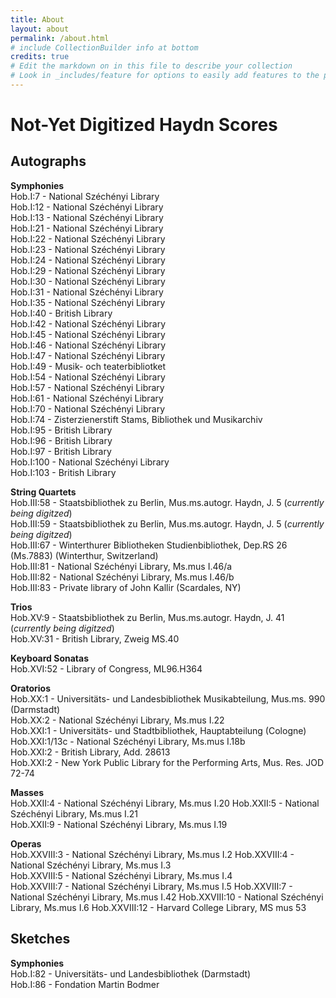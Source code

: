 ```yaml
---
title: About
layout: about
permalink: /about.html
# include CollectionBuilder info at bottom
credits: true
# Edit the markdown on in this file to describe your collection
# Look in _includes/feature for options to easily add features to the page
---
```


# Not-Yet Digitized Haydn Scores

## Autographs

**Symphonies**  
Hob.I:7 - National Széchényi Library  
Hob.I:12 - National Széchényi Library  
Hob.I:13 - National Széchényi Library  
Hob.I:21 - National Széchényi Library  
Hob.I:22 - National Széchényi Library  
Hob.I:23 - National Széchényi Library  
Hob.I:24 - National Széchényi Library  
Hob.I:29 - National Széchényi Library  
Hob.I:30 - National Széchényi Library  
Hob.I:31 - National Széchényi Library  
Hob.I:35 - National Széchényi Library  
Hob.I:40 - British Library  
Hob.I:42 - National Széchényi Library  
Hob.I:45 - National Széchényi Library  
Hob.I:46 - National Széchényi Library  
Hob.I:47 - National Széchényi Library  
Hob.I:49 - Musik- och teaterbibliotket  
Hob.I:54 - National Széchényi Library  
Hob.I:57 - National Széchényi Library  
Hob.I:61 - National Széchényi Library  
Hob.I:70 - National Széchényi Library  
Hob.I:74 - Zisterzienerstift Stams, Bibliothek und Musikarchiv  
Hob.I:95 - British Library  
Hob.I:96 - British Library  
Hob.I:97 - British Library  
Hob.I:100 - National Széchényi Library   
Hob.I:103 - British Library  

**String Quartets**  
Hob.III:58 - Staatsbibliothek zu Berlin, Mus.ms.autogr. Haydn, J. 5 (*currently being digitzed*)  
Hob.III:59 - Staatsbibliothek zu Berlin, Mus.ms.autogr. Haydn, J. 5 (*currently being digitzed*)  
Hob.III:67 - Winterthurer Bibliotheken Studienbibliothek, Dep.RS 26 (Ms.7883) (Winterthur, Switzerland)  
Hob.III:81 - National Széchényi Library, Ms.mus I.46/a  
Hob.III:82 - National Széchényi Library, Ms.mus I.46/b  
Hob.III:83 - Private library of John Kallir (Scardales, NY)  

**Trios**  
Hob.XV:9 - Staatsbibliothek zu Berlin, Mus.ms.autogr. Haydn, J. 41 (*currently being digitzed*)  
Hob.XV:31 - British Library, Zweig MS.40  

**Keyboard Sonatas**  
Hob.XVI:52 - Library of Congress, ML96.H364  

**Oratorios**  
Hob.XX:1 - Universitäts- und Landesbibliothek Musikabteilung, Mus.ms. 990 (Darmstadt)  
Hob.XX:2 - National Széchényi Library, Ms.mus I.22  
Hob.XXI:1 - Universitäts- und Stadtbibliothek, Hauptabteilung (Cologne)  
Hob.XXI:1/13c - National Széchényi Library, Ms.mus I.18b  
Hob.XXI:2 - British Library, Add. 28613  
Hob.XXI:2 - New York Public Library for the Performing Arts, Mus. Res. JOD 72-74  

**Masses**  
Hob.XXII:4 - National Széchényi Library, Ms.mus I.20
Hob.XXII:5 - National Széchényi Library, Ms.mus I.21  
Hob.XXII:9 - National Széchényi Library, Ms.mus I.19  

**Operas**  
Hob.XXVIII:3 - National Széchényi Library, Ms.mus I.2
Hob.XXVIII:4 - National Széchényi Library, Ms.mus I.3  
Hob.XXVIII:5 - National Széchényi Library, Ms.mus I.4  
Hob.XXVIII:7 - National Széchényi Library, Ms.mus I.5
Hob.XXVIII:7 - National Széchényi Library, Ms.mus I.42
Hob.XXVIII:10 - National Széchényi Library, Ms.mus I.6
Hob.XXVIII:12 - Harvard College Library, MS mus 53  

## Sketches

**Symphonies**  
Hob.I:82 - Universitäts- und Landesbibliothek (Darmstadt)  
Hob.I:86 - Fondation Martin Bodmer
